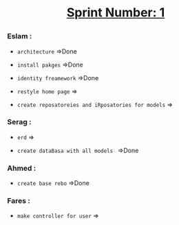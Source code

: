 # <p align="center"> <ins><b>Sprint Number: 1</b></ins> </p>
### Eslam :
* `architecture` =>Done

* `install pakges` =>Done
* `identity freamework` =>Done
* `restyle home page` =>
* `create reposatoreies and iRposatories for models` =>
### Serag :
* `erd` =>

* `create dataBasa with all models ` =>Done


### Ahmed :

* `create base rebo` =>Done

### Fares :
* `make controller for user` =>
